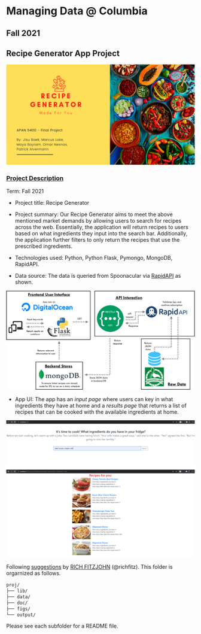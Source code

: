 # Managing Data @ Columbia
## Fall 2021
## Recipe Generator App Project

<img src="figs/logo.png" width="800">

### [Project Description](doc/)

Term: Fall 2021

+ Project title: Recipe Generator

+ Project summary: Our Recipe Generator aims to meet the above mentioned market demands by allowing users to search for recipes across the web. Essentially, the application will return recipes to users based on what ingredients they input into the search bar. Additionally, the application further filters to only return the recipes that use the prescribed ingredients.

+ Technologies used: Python, Python Flask, Pymongo, MongoDB, RapidAPI.

+ Data source: The data is queried from Spoonacular via [RapidAPI](https://rapidapi.com/spoonacular/api/recipe-food-nutrition/) as shown.

<img src="figs/implemented_design.png" width="750">

+ App UI: The app has an *input page* where users can key in what ingredients they have at home and a *results page* that returns a list of recipes that can be cooked with the available ingredients at home.

<img src="figs/app_input.png" width="750">

<img src="figs/app_output.png" width="750">

Following [suggestions](http://nicercode.github.io/blog/2013-04-05-projects/) by [RICH FITZJOHN](http://nicercode.github.io/about/#Team) (@richfitz). This folder is orgarnized as follows.

```
proj/
├── lib/
├── data/
├── doc/
├── figs/
└── output/
```

Please see each subfolder for a README file.
